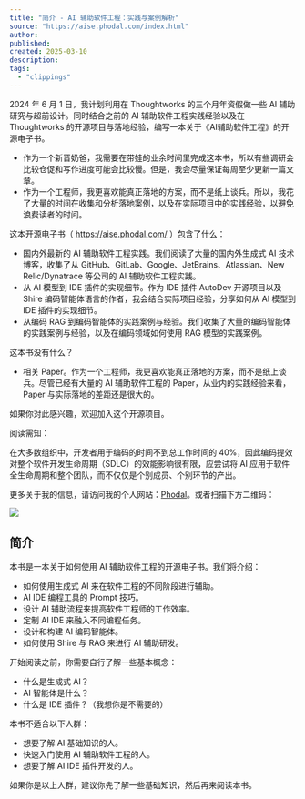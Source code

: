 ```yaml
---
title: "简介 - AI 辅助软件工程：实践与案例解析"
source: "https://aise.phodal.com/index.html"
author:
published:
created: 2025-03-10
description:
tags:
  - "clippings"
---
```

2024 年 6 月 1 日，我计划利用在 Thoughtworks 的三个月年资假做一些 AI 辅助研究与超前设计。同时结合之前的 AI 辅助软件工程实践经验以及在 Thoughtworks 的开源项目与落地经验，编写一本关于《AI辅助软件工程》的开源电子书。

- 作为一个新晋奶爸，我需要在带娃的业余时间里完成这本书，所以有些调研会比较仓促和写作进度可能会比较慢。但是，我会尽量保证每周至少更新一篇文章。
- 作为一个工程师，我更喜欢能真正落地的方案，而不是纸上谈兵。所以，我花了大量的时间在收集和分析落地案例，以及在实际项目中的实践经验，以避免浪费读者的时间。

这本开源电子书（ https://aise.phodal.com/ ）包含了什么：

- 国内外最新的 AI 辅助软件工程实践。我们阅读了大量的国内外生成式 AI 技术博客，收集了从 GitHub、GitLab、Google、JetBrains、Atlassian、New Relic/Dynatrace 等公司的 AI 辅助软件工程实践。
- 从 AI 模型到 IDE 插件的实现细节。作为 IDE 插件 AutoDev 开源项目以及 Shire 编码智能体语言的作者，我会结合实际项目经验，分享如何从 AI 模型到 IDE 插件的实现细节。
- 从编码 RAG 到编码智能体的实践案例与经验。我们收集了大量的编码智能体的实践案例与经验，以及在编码领域如何使用 RAG 模型的实践案例。

这本书没有什么？

- 相关 Paper。作为一个工程师，我更喜欢能真正落地的方案，而不是纸上谈兵。尽管已经有大量的 AI 辅助软件工程的 Paper，从业内的实践经验来看，Paper 与实际落地的差距还是很大的。

如果你对此感兴趣，欢迎加入这个开源项目。

阅读需知：

在大多数组织中，开发者用于编码的时间不到总工作时间的 40%，因此编码提效对整个软件开发生命周期（SDLC）的效能影响很有限，应尝试将 AI 应用于软件 全生命周期和整个团队，而不仅仅是个别成员、个别环节的产出。

更多关于我的信息，请访问我的个人网站：[Phodal](https://www.phodal.com/)。或者扫描下方二维码：

![](https://articles.phodal.com/qrcode.jpg)

## 简介

本书是一本关于如何使用 AI 辅助软件工程的开源电子书。我们将介绍：

- 如何使用生成式 AI 来在软件工程的不同阶段进行辅助。
- AI IDE 编程工具的 Prompt 技巧。
- 设计 AI 辅助流程来提高软件工程师的工作效率。
- 定制 AI IDE 来融入不同编程任务。
- 设计和构建 AI 编码智能体。
- 如何使用 Shire 与 RAG 来进行 AI 辅助研发。

开始阅读之前，你需要自行了解一些基本概念：

- 什么是生成式 AI？
- AI 智能体是什么？
- 什么是 IDE 插件？（我想你是不需要的）

本书不适合以下人群：

- 想要了解 AI 基础知识的人。
- 快速入门使用 AI 辅助软件工程的人。
- 想要了解 AI IDE 插件开发的人。

如果你是以上人群，建议你先了解一些基础知识，然后再来阅读本书。